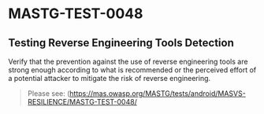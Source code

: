 #  MASTG-TEST-0048

## Testing Reverse Engineering Tools Detection

Verify that the prevention against the use of reverse engineering tools are strong enough according to what is recommended or the perceived effort of a potential attacker to mitigate the risk of reverse engineering.

> Please see: (https://mas.owasp.org/MASTG/tests/android/MASVS-RESILIENCE/MASTG-TEST-0048/